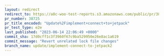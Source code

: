 ```yaml
---
layout: redirect
redirect_to: https://a8c-woo-test-reports.s3.amazonaws.com/public/pr/38725/e2e/index.html
pr_number: 38725
pr_title_encoded: "Update%2Fimplement+connect+to+jetpack"
pr_test_type: e2e
last_published: "2023-06-14 22:06:49 +0000"
commit_sha: 17d0cff1c3f3960f67c9ba529950e26e8ac1a619
commit_message: "Revert unrelated lock file changes"
branch_name: update/implement-connect-to-jetpack2
---
```

